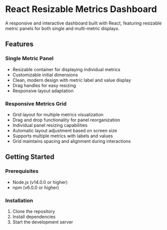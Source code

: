 # React Resizable Metrics Dashboard

A responsive and interactive dashboard built with React, featuring resizable metric panels for both single and multi-metric displays.

## Features

### Single Metric Panel
- Resizable container for displaying individual metrics
- Customizable initial dimensions
- Clean, modern design with metric label and value display
- Drag handles for easy resizing
- Responsive layout adaptation

### Responsive Metrics Grid
- Grid layout for multiple metrics visualization
- Drag and drop functionality for panel reorganization
- Individual panel resizing capabilities
- Automatic layout adjustment based on screen size
- Supports multiple metrics with labels and values
- Grid maintains spacing and alignment during interactions

## Getting Started

### Prerequisites
- Node.js (v14.0.0 or higher)
- npm (v6.0.0 or higher)

### Installation

1. Clone the repository
2. Install dependencies
3. Start the development server